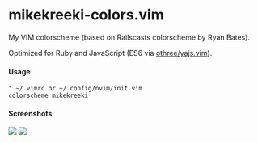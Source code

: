# mikekreeki-colors.vim
My VIM colorscheme (based on Railscasts colorscheme by Ryan Bates).

Optimized for Ruby and JavaScript (ES6 via [othree/yajs.vim](https://github.com/othree/yajs.vim)).

#### Usage

```viml
" ~/.vimrc or ~/.config/nvim/init.vim
colorscheme mikekreeki
```

#### Screenshots

![](https://www.dropbox.com/s/j4gu7vapum1pa47/mikekreeki-colors-vim-javascript-refactoring.png?raw=1)
![](https://www.dropbox.com/s/gzr178aqr3k0c65/mikekreeki-colors-vim-ruby.png?raw=1)
